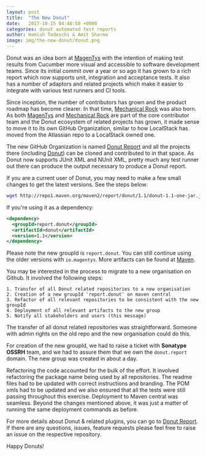 ```yaml
---
layout: post
title:  "The New Donut"
date:   2017-10-15 04:48:58 +0000
categories: donut automated test reports
author: Hamish Tedeschi & Amit Sharma
image: img/the-new-donut/donut.png
---
```


Donut was an idea born at [MagenTys](https://magentys.io/) with the intention of making test results from Cucumber more visual and accessible to software development teams. Since its initial commit over a year or so ago it has grown to a rich report which now supports unit, integration and acceptance tests. It also has a number of adaptors and related projects which make it easier to integrate with various test runners and CI tools.

Since inception, the number of contributors has grown and the product roadmap has become clearer. In that time, [Mechanical Rock](https://www.mechanicalrock.io/) was also born. As both [MagenTys](https://magentys.io/) and [Mechanical Rock](https://www.mechanicalrock.io/) are part of the core contributor team and the Donut ecosystem of related projects has grown, it made sense to move it to its own GitHub Organization, similar to how LocalStack has moved from the Atlassian repo to a LocalStack owned one.

The new GitHub Organization is named [Donut Report](https://github.com/DonutReport) and all the projects there (including [Donut](https://github.com/DonutReport/donut)) can be cloned and contributed to in that space. As Donut now supports JUnit XML and NUnit XML, pretty much any test runner out there can produce the output necessary to produce a Donut report. 

If you are a current user of Donut, you may need to make a few small changes to get the latest versions. See the steps below:

```bash
wget http://repo1.maven.org/maven2/report/donut/1.1/donut-1.1-one-jar.jar
```

If you're using it as a dependency:

```xml
<dependency>
  <groupId>report.donut</groupId>
  <artifactId>donut</artifactId>
  <version>1.1</version>
</dependency>
```

Please note the new groupId is `report.donut`. You can still continue using the older versions with `io.magentys`. More artifacts can be found at [Maven](https://mvnrepository.com/artifact/report.donut).

You may be interested in the process to migrate to a new organisation on Github. It involved the following steps:

    1. Transfer of all Donut related repositories to a new organisation
    2. Creation of a new groupId 'report.donut' on maven central
    3. Refactor of all relevant repositories to be consistent with the new groupId
    4. Deployment of all relevant artifacts to the new group
    5. Notify all stakeholders and users (this message)

The transfer of all donut related repositories was straightforward. Someone with admin rights on the old repo and the new organisation could do this.

For creation of the new groupId, we had to raise a ticket with **Sonatype OSSRH** team, and we had to assure them that we own the `donut.report` domain.
The new group was created in about a day.

Refactoring the code accounted for the bulk of the effort. It involved refactoring the package name being used by all repositories. The readme files had to be updated with correct instructions and branding. The POM xmls had to be updated and we also ensured that all the tests were still passing throughout this exercise. Deployment to Maven central was seamless. Beyond the changes mentioned above, it was just a matter of running the same deployment commands as before.

For more details about Donut & related plugins, you can go to [Donut Report](https://github.com/DonutReport). If there are any questions, issues, feature requests please feel free to raise an issue on the respective repository.

Happy Donuts!
